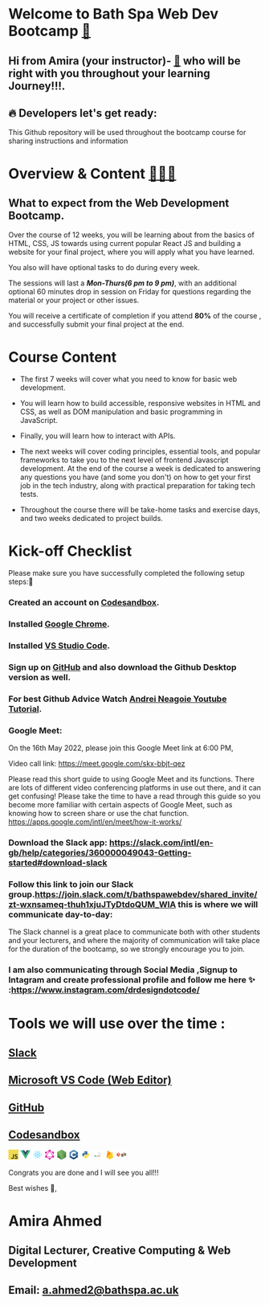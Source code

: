 # Welcome to Bath Spa Web Dev Bootcamp [🎯](#icons-)

## Hi from Amira (your instructor)- [👻](#gifs-) who will be right with you throughout your learning Journey!!!.


## 🔥 Developers let's get ready:

This Github repository will be used throughout the bootcamp course for sharing instructions and information

# Overview & Content [👨🏽‍💻](#code-mode-)

## What to expect from the Web Development Bootcamp.

Over the course of 12 weeks, you will be learning about from the basics of HTML, CSS, JS towards using current popular React JS and building a website for your final project, where you will apply what you have learned. 

You also will have optional tasks to do during every week.

The sessions will last a ***Mon-Thurs(6 pm to 9 pm)***, with an additional optional 60 minutes drop in session on Friday  for questions regarding the material or your project or other issues.

You will receive a certificate of completion if you attend **80%** of the course , and successfully submit your final project at the end.


# Course Content

- The first 7 weeks will cover what you need to know for basic web development. 

- You will learn how to build accessible, responsive websites in HTML and CSS, as well as DOM manipulation and basic programming in JavaScript.

- Finally, you will learn how to interact with APIs.

- The next weeks will cover coding principles, essential tools, and popular frameworks to take you to the next level of frontend Javascript development. At the end of the course a week is dedicated to answering any questions you have (and some you don't) on how to get your first job in the tech industry, along with practical preparation for taking tech tests.

- Throughout the course there will be take-home tasks and exercise days, and two weeks dedicated to project builds.



# Kick-off Checklist

Please make sure you have successfully completed the following setup steps:

### Created an account on [Codesandbox](https://codesandbox.io/).

### Installed [Google Chrome](https://www.google.com/intl/en_uk/chrome/).

### Installed [VS Studio Code](https://code.visualstudio.com/).

### Sign up on [GitHub](https://github.com) and also download the Github Desktop version as well.

### For best Github Advice Watch [Andrei Neagoie Youtube Tutorial](https://www.youtube.com/watch?v=JN63v_czZqI).

### Google Meet:
On the 16th May 2022, please join this Google Meet link at 6:00 PM,
 
Video call link: https://meet.google.com/skx-bbjt-qez

Please read this short guide to using Google Meet and its functions. There are lots of different video conferencing platforms in use out there, and it can get confusing! Please take the time to have a read through this guide so you become more familiar with certain aspects of Google Meet, such as knowing how to screen share or use the chat function.
https://apps.google.com/intl/en/meet/how-it-works/

### Download the Slack app: https://slack.com/intl/en-gb/help/categories/360000049043-Getting-started#download-slack


### Follow this link to join our Slack group.https://join.slack.com/t/bathspawebdev/shared_invite/zt-wxnsameq-thuh1xjuJTyDtdoQUM_WlA this is where we will communicate day-to-day: 
The Slack channel is a great place to communicate both with other students and your lecturers, and where the majority of communication will take place for the duration of the bootcamp, so we strongly encourage you to join.

### I am also communicating through Social Media ,Signup to Intagram and create professional profile and follow me here ✨ :https://www.instagram.com/drdesigndotcode/

# Tools we will use over the time :

## [Slack](https://www.google.com/url?sa=t&rct=j&q=&esrc=s&source=web&cd=&cad=rja&uact=8&ved=2ahUKEwi-8MCs3rT3AhVRVsAKHVF-C80QFnoECBUQAQ&url=https%3A%2F%2Fslack.com%2Fintl%2Fen-gb%2F&usg=AOvVaw1PIsgoGnLHJ75Oo4czI9r2)
## [Microsoft VS Code (Web Editor)](https://code.visualstudio.com/)
## [GitHub](https://www.github.com/)
## [Codesandbox](https://codesandbox.io/)

<code><img height="20" src="https://raw.githubusercontent.com/github/explore/80688e429a7d4ef2fca1e82350fe8e3517d3494d/topics/javascript/javascript.png"></code>
<code><img height="20" src="https://raw.githubusercontent.com/github/explore/80688e429a7d4ef2fca1e82350fe8e3517d3494d/topics/vue/vue.png"></code>
<code><img height="20" src="https://raw.githubusercontent.com/github/explore/80688e429a7d4ef2fca1e82350fe8e3517d3494d/topics/react/react.png"></code>
<code><img height="20" src="https://raw.githubusercontent.com/github/explore/5c058a388828bb5fde0bcafd4bc867b5bb3f26f3/topics/graphql/graphql.png"></code>
<code><img height="20" src="https://raw.githubusercontent.com/github/explore/80688e429a7d4ef2fca1e82350fe8e3517d3494d/topics/nodejs/nodejs.png"></code>
<code><img height="20" src="https://raw.githubusercontent.com/github/explore/80688e429a7d4ef2fca1e82350fe8e3517d3494d/topics/cpp/cpp.png"></code>
<code><img height="20" src="https://raw.githubusercontent.com/github/explore/80688e429a7d4ef2fca1e82350fe8e3517d3494d/topics/python/python.png"></code>
<code><img height="20" src="https://raw.githubusercontent.com/github/explore/80688e429a7d4ef2fca1e82350fe8e3517d3494d/topics/mysql/mysql.png"></code>
<code><img height="20" src="https://raw.githubusercontent.com/github/explore/80688e429a7d4ef2fca1e82350fe8e3517d3494d/topics/firebase/firebase.png"></code>
<code><img height="20" src="https://raw.githubusercontent.com/github/explore/80688e429a7d4ef2fca1e82350fe8e3517d3494d/topics/git/git.png"></code>


Congrats you are done and I will see you all!!!

Best wishes 🙇,

# Amira Ahmed
## Digital Lecturer, Creative Computing & Web Development
## Email: a.ahmed2@bathspa.ac.uk


